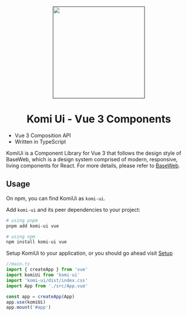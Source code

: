 <p align="center">
  <a href="">
    <img width="250px" src="https://kamikore.top/image/upload/10731096/komi-logo.svg">
  </a>
</p>


<h1 align="center">Komi Ui - Vue 3 Components</h1>

* Vue 3 Composition API
* Written in TypeScript

KomiUi is a Component Library for Vue 3 that follows the design style of BaseWeb, which is a design system comprised of modern, responsive, living components for React. For more details, please refer to [BaseWeb](https://baseweb.design).



## Usage

On npm, you can find KomiUi as `komi-ui`.

Add `komi-ui` and its peer dependencies to your project:

```bash
# using pnpm
pnpm add komi-ui vue

# using npm
npm install komi-ui vue
```

Setup KomiUi to your application, or you should go ahead visit [Setup]()

```ts
//main.ts
import { createApp } from 'vue'
import komiUi from 'komi-ui'
import 'komi-ui/dist/index.css'
import App from './src/App.vue'

const app = createApp(App)
app.use(komiUi)
app.mount('#app')
```